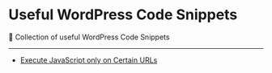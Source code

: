 # Useful WordPress Code Snippets
🍭 Collection of useful WordPress Code Snippets
<hr>

- [Execute JavaScript only on Certain URLs](https://github.com/mcnaveen/Useful-WordPress-Code-Snippets/blob/main/Execute%20JavaScript%20only%20on%20Certain%20URLs.md)
